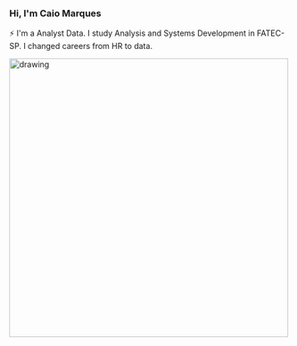 ### Hi, I'm Caio Marques

⚡ I'm a Analyst Data. I study Analysis and Systems Development in FATEC-SP. I changed careers from HR to data.



<img src="https://miro.medium.com/v2/resize:fit:1100/0*JReDjt8autJLJVzq.gif" alt="drawing" width="500"/>

<!--
**caiombribeiro/caiombribeiro** is a ✨ _special_ ✨ repository because its `README.md` (this file) appears on your GitHub profile.

Here are some ideas to get you started:

- 🔭 I’m currently working on ...
- 🌱 I’m currently learning ...
- 👯 I’m looking to collaborate on ...
- 🤔 I’m looking for help with ...
- 💬 Ask me about ...
- 📫 How to reach me: ...
- 😄 Pronouns: ...
- ⚡ Fun fact: ...
-->
